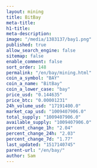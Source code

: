 ```yaml
---
layout: mining
title: BitBay
meta-title: 
h1-title: 
meta-description: 
image: "/media/1383137/bay1.png"
published: true
allow_search_engine: false
sitemap: false
enable_comment: false
sort_order: 148
permalink: "/en/bay/mining.html"
coin_a_symbol: "BAY"
coin_a_name: "BitBay"
coin_a_lower_case: "bay"
price_usd: "0.144635"
price_btc: "0.00001231"
24h_volume_usd: "17191400.0"
market_cap_usd: "1009407906.0"
total_supply: "1009407906.0"
available_supply: "1009407906.0"
percent_change_1h: "2.04"
percent_change_24h: "2.03"
percent_change_7d: "1.77"
last_updated: "1517140745"
parent-url: "/en/bay/"
author: Sam
---
```


